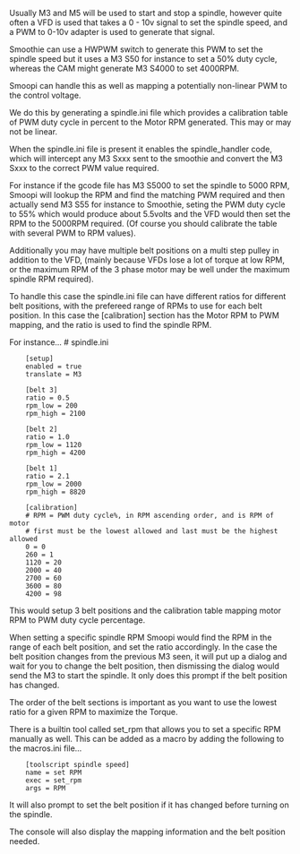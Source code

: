 Usually M3 and M5 will be used to start and stop a spindle, however quite
often a VFD is used that takes a 0 - 10v signal to set the spindle speed, and
a PWM to 0-10v adapter is used to generate that signal.

Smoothie can use a HWPWM switch to generate this PWM to set the spindle speed
but it uses a M3 S50 for instance to set a 50% duty cycle, whereas the CAM
might generate M3 S4000 to set 4000RPM.

Smoopi can handle this as well as mapping a potentially non-linear PWM to the
control voltage.

We do this by generating a spindle.ini file which provides a calibration table
of PWM duty cycle in percent to the Motor RPM generated. This may or may not
be linear.

When the spindle.ini file is present it enables the spindle_handler code,
which will intercept any M3 Sxxx sent to the smoothie and convert the M3 Sxxx to
the correct PWM value required.

For instance if the gcode file has M3 S5000 to set the spindle to 5000 RPM,
Smoopi will lookup the RPM and find the matching PWM required and then
actually send M3 S55 for instance to Smoothie, seting the PWM duty cycle to
55% which would produce about 5.5volts and the VFD would then set the RPM to
the 5000RPM required. (Of course you should calibrate the table with several
PWM to RPM values).

Additionally you may have multiple belt positions on a multi step pulley in
addition to the VFD, (mainly because VFDs lose a lot of torque at low RPM, or
the maximum RPM of the 3 phase motor may be well under the maximum spindle RPM required).

To handle this case the spindle.ini file can have different ratios for
different belt positions, with the prefereed range of RPMs to use for each
belt position. In this case the [calibration] section has the Motor RPM to
PWM mapping, and the ratio is used to find the spindle RPM.

For instance...
        # spindle.ini

        [setup]
        enabled = true
        translate = M3

        [belt 3]
        ratio = 0.5
        rpm_low = 200
        rpm_high = 2100

        [belt 2]
        ratio = 1.0
        rpm_low = 1120
        rpm_high = 4200

        [belt 1]
        ratio = 2.1
        rpm_low = 2000
        rpm_high = 8820

        [calibration]
        # RPM = PWM duty cycle%, in RPM ascending order, and is RPM of motor
        # first must be the lowest allowed and last must be the highest allowed
        0 = 0
        260 = 1
        1120 = 20
        2000 = 40
        2700 = 60
        3600 = 80
        4200 = 98

This would setup 3 belt positions and the calibration table mapping motor RPM
to PWM duty cycle percentage.

When setting a specific spindle RPM Smoopi would find the RPM in the range of
each belt position, and set the ratio accordingly. In the case the belt
position changes from the previous M3 seen, it will put up a dialog and wait
for you to change the belt position, then dismissing the dialog would send
the M3 to start the spindle. It only does this prompt if the belt position
has changed.

The order of the belt sections is important as you want to use the lowest
ratio for a given RPM to maximize the Torque.

There is a builtin tool called set_rpm that allows you to set a specific RPM
manually as well. This can be added as a macro by adding the following to the
macros.ini file...

        [toolscript spindle speed]
        name = set RPM
        exec = set_rpm
        args = RPM

It will also prompt to set the belt position if it has changed before turning on the spindle.

The console will also display the mapping information and the belt position
needed.

